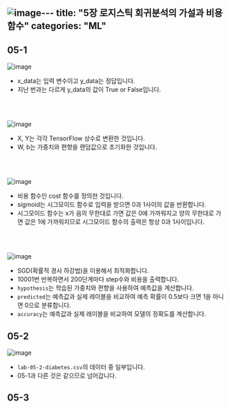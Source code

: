 ![image](https://github.com/ymin1108/ymin1108.github.io/assets/71661158/0596d7f9-df0f-4300-8b5d-d49be1bdd598)---
title: "5장 로지스틱 회귀분석의 가설과 비용 함수"
categories: "ML"
---
<h2>05-1</h2>

![image](https://github.com/ymin1108/ymin1108.github.io/assets/71661158/84676478-2970-4ab1-b019-cb8c99fb6ec4)<br/>
- x_data는 입력 변수이고 y_data는 정답입니다.
- 지난 번과는 다르게 y_data의 값이 True or False입니다.

<br/><br/>

![image](https://github.com/ymin1108/ymin1108.github.io/assets/71661158/aedc94e8-659a-4ced-b59c-316250347815)<br/>
- X, Y는 각각 TensorFlow 상수로 변환한 것입니다.
- W, b는 가중치와 편향을 랜덤값으로 초기화한 것입니다.

<br/><br/>

![image](https://github.com/ymin1108/ymin1108.github.io/assets/71661158/dce6c5f0-de02-416b-a820-ec33d00a3305)<br/>
- 비용 함수인 cost 함수를 정의한 것입니다.
- sigmoid는 시그모이드 함수로 입력을 받으면 0과 1사이의 값을 반환합니다.
- 시그모이드 함수는 x가 음의 무한대로 가면 값은 0에 가까워지고 양의 무한대로 가면 값은 1에 가까워지므로 시그모이드 함수의 출력은 항상 0과 1사이입니다.

<br/><br/>

![image](https://github.com/ymin1108/ymin1108.github.io/assets/71661158/3adbde31-fb3f-4c62-affc-0565d0fe8ab9)<br/>
- SGD(확률적 경사 하강법)을 이용해서 최적화합니다.
- 10001번 반복하면서 200단계마다 step수와 비용을 출력합니다.
- `hypothesis`는 학습된 가중치와 편향을 사용하여 예측값을 계산합니다.
- `predicted`는 예측값과 실제 레이블을 비교하여 예측 확률이 0.5보다 크면 1을 아니면 0으로 분류합니다.
- `accuracy`는 예측값과 실제 레이블을 비교하여 모델의 정확도를 계산합니다.

<h2>05-2</h2>

![image](https://github.com/ymin1108/ymin1108.github.io/assets/71661158/2f2f7ba6-b471-4ac3-a5d2-8de8229425e0)<br/>
- `lab-05-2-diabetes.csv`의 데이터 중 일부입니다.
- 05-1과 다른 것은 같으므로 넘어갑니다.

<h2>05-3</h2>
